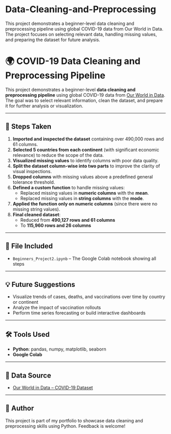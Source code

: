 # Data-Cleaning-and-Preprocessing
This project demonstrates a beginner-level data cleaning and preprocessing pipeline using global COVID-19 data from Our World in Data. The project focuses on selecting relevant data, handling missing values, and preparing the dataset for future analysis.

# 🌍 COVID-19 Data Cleaning and Preprocessing Pipeline

This project demonstrates a beginner-level **data cleaning and preprocessing pipeline** using global COVID-19 data from [Our World in Data](https://ourworldindata.org/coronavirus). The goal was to select relevant information, clean the dataset, and prepare it for further analysis or visualization.

---

## 🔧 Steps Taken

1. **Imported and inspected the dataset** containing over 490,000 rows and 61 columns.
2. **Selected 5 countries from each continent** (with significant economic relevance) to reduce the scope of the data.
3. **Visualized missing values** to identify columns with poor data quality.
4. **Split the dataset column-wise into two parts** to improve the clarity of visual inspections.
5. **Dropped columns** with missing values above a predefined general tolerance threshold.
6. **Defined a custom function** to handle missing values:
   - Replaced missing values in **numeric columns** with the **mean**.
   - Replaced missing values in **string columns** with the **mode**.
7. **Applied the function only on numeric columns** (since there were no missing string values).
8. **Final cleaned dataset**:
   - Reduced from **490,127 rows and 61 columns**  
   - To **115,960 rows and 26 columns**

---

## 📁 File Included

- `Beginners_Project2.ipynb` – The Google Colab notebook showing all steps

---

## 💡 Future Suggestions

- Visualize trends of cases, deaths, and vaccinations over time by country or continent
- Analyze the impact of vaccination rollouts
- Perform time series forecasting or build interactive dashboards

---

## 🛠 Tools Used

- **Python**: pandas, numpy, matplotlib, seaborn  
- **Google Colab**

---

## 🔗 Data Source

- [Our World in Data – COVID-19 Dataset](https://ourworldindata.org/coronavirus)

---

## 🙌 Author

This project is part of my portfolio to showcase data cleaning and preprocessing skills using Python. Feedback is welcome!
